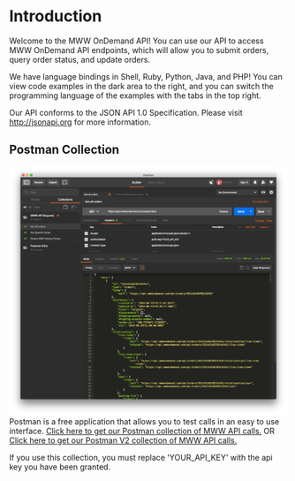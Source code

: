 # Introduction

Welcome to the MWW OnDemand API! You can use our API to access MWW OnDemand API endpoints, which will allow you to submit orders, query order status, and update orders.

We have language bindings in Shell, Ruby, Python, Java, and PHP! You can view code examples in the dark area to the right, and you can switch the programming language of the examples with the tabs in the top right.

Our API conforms to the JSON API 1.0 Specification. Please visit http://jsonapi.org for more information.

## Postman Collection

![Postman Image](/images/PostmanImage.png)
Postman is a free application that allows you to test calls in an easy to use interface. <a href="includes/api/json_snippets/postman_collection.json" download>Click here to get our Postman collection of MWW API calls.</a> OR <a href="includes/api/json_snippets/postman_collection2.json" download>Click here to get our Postman V2 collection of MWW API calls.</a>

<aside class="success">
  If you use this collection, you must replace 'YOUR_API_KEY' with the api key you have been granted.
</aside>
